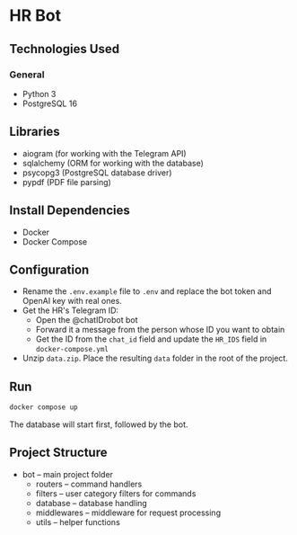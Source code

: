 # HR Bot

## Technologies Used
### General
- Python 3
- PostgreSQL 16

## Libraries
- aiogram (for working with the Telegram API)
- sqlalchemy (ORM for working with the database)
- psycopg3 (PostgreSQL database driver)
- pypdf (PDF file parsing)

## Install Dependencies
- Docker
- Docker Compose

## Configuration
- Rename the `.env.example` file to `.env` and replace the bot token and OpenAI key with real ones.
- Get the HR's Telegram ID:
  - Open the @chatIDrobot bot
  - Forward it a message from the person whose ID you want to obtain
  - Get the ID from the `chat_id` field and update the `HR_IDS` field in `docker-compose.yml`
- Unzip `data.zip`. Place the resulting `data` folder in the root of the project.
  
## Run
```bash
docker compose up
```
The database will start first, followed by the bot.

## Project Structure
- bot – main project folder
  - routers – command handlers
  - filters – user category filters for commands
  - database – database handling
  - middlewares – middleware for request processing
  - utils – helper functions
